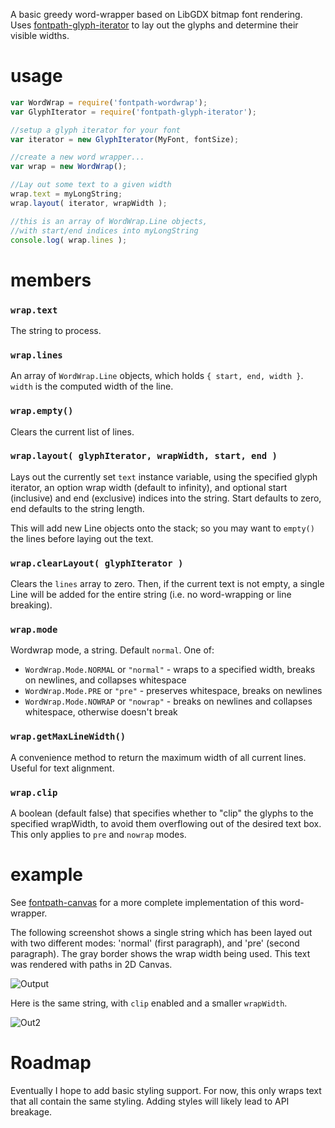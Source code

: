 A basic greedy word-wrapper based on LibGDX bitmap font rendering. Uses [fontpath-glyph-iterator](https://github.com/mattdesl/fontpath-glyph-iterator) to lay out the glyphs and determine their visible widths. 

# usage

```js
var WordWrap = require('fontpath-wordwrap');
var GlyphIterator = require('fontpath-glyph-iterator');

//setup a glyph iterator for your font
var iterator = new GlyphIterator(MyFont, fontSize);

//create a new word wrapper...
var wrap = new WordWrap();

//Lay out some text to a given width
wrap.text = myLongString;
wrap.layout( iterator, wrapWidth );

//this is an array of WordWrap.Line objects, 
//with start/end indices into myLongString
console.log( wrap.lines );
```

# members

### `wrap.text`
The string to process. 

### `wrap.lines`
An array of `WordWrap.Line` objects, which holds `{ start, end, width }`. `width` is the computed width of the line.

### `wrap.empty()`
Clears the current list of lines. 

### `wrap.layout( glyphIterator, wrapWidth, start, end )`
Lays out the currently set `text` instance variable, using the specified glyph iterator, an option wrap width (default to infinity), and optional start (inclusive) and end (exclusive) indices into the string. Start defaults to zero, end defaults to the string length.

This will add new Line objects onto the stack; so you may want to `empty()` the lines before laying out the text.

### `wrap.clearLayout( glyphIterator )`
Clears the `lines` array to zero. Then, if the current text is not empty, a single Line will be added for the entire string (i.e. no word-wrapping or line breaking).

### `wrap.mode`

Wordwrap mode, a string. Default `normal`. One of:

- `WordWrap.Mode.NORMAL` or `"normal"` - wraps to a specified width, breaks on newlines, and collapses whitespace 
- `WordWrap.Mode.PRE` or `"pre"` - preserves whitespace, breaks on newlines
- `WordWrap.Mode.NOWRAP` or `"nowrap"` - breaks on newlines and collapses whitespace, otherwise doesn't break

### `wrap.getMaxLineWidth()`

A convenience method to return the maximum width of all current lines. Useful for text alignment.

### `wrap.clip`

A boolean (default false) that specifies whether to "clip" the glyphs to the specified wrapWidth, to avoid them overflowing out of the desired text box. This only applies to `pre` and `nowrap` modes.

# example

See [fontpath-canvas](https://github.com/mattdesl/fontpath-canvas) for a more complete implementation of this word-wrapper. 

The following screenshot shows a single string which has been layed out with two different modes: 'normal' (first paragraph), and 'pre' (second paragraph). The gray border shows the wrap width being used. This text was rendered with paths in 2D Canvas.

![Output](http://i.imgur.com/jgLZl64.png)

Here is the same string, with `clip` enabled and a smaller `wrapWidth`.

![Out2](http://i.imgur.com/bSE94lQ.png)

# Roadmap

Eventually I hope to add basic styling support. For now, this only wraps text that all contain the same styling. Adding styles will likely lead to API breakage.